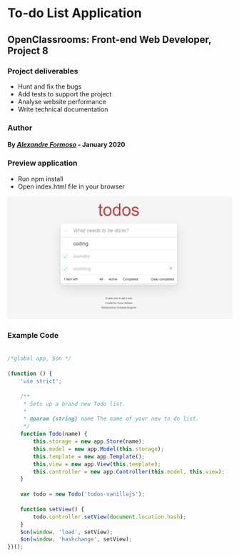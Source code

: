 # To-do List Application

## OpenClassrooms: Front-end Web Developer, Project 8

### Project deliverables

* Hunt and fix the bugs
* Add tests to support the project
* Analyse website performance
* Write technical documentation


### Author

#### By [*Alexandre Formoso*](https://aformoso.dev) - January 2020

### Preview application 
* Run npm install
* Open index.html file in your browser

![game printscreen](/img/to-do-img.png)

### Example Code
```javascript

/*global app, $on */

(function () {
	'use strict';

	/**
	 * Sets up a brand new Todo list.
	 *
	 * @param {string} name The name of your new to do list.
	 */
	function Todo(name) {
		this.storage = new app.Store(name);
		this.model = new app.Model(this.storage);
		this.template = new app.Template();
		this.view = new app.View(this.template);
		this.controller = new app.Controller(this.model, this.view);
	}

	var todo = new Todo('todos-vanillajs');

	function setView() {
		todo.controller.setView(document.location.hash);
	}
	$on(window, 'load', setView);
	$on(window, 'hashchange', setView);
})();


